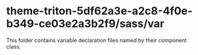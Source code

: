 # theme-triton-5df62a3e-a2c8-4f0e-b349-ce03e2a3b2f9/sass/var

This folder contains variable declaration files named by their component class.
